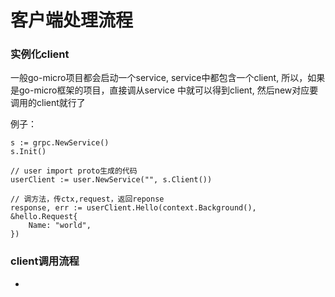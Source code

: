 # 客户端处理流程

### 实例化client

一般go-micro项目都会启动一个service, service中都包含一个client, 所以，如果是go-micro框架的项目，直接调从service 中就可以得到client, 然后new对应要调用的client就行了

例子：

```
s := grpc.NewService()
s.Init()

// user import proto生成的代码
userClient := user.NewService("", s.Client())

// 调方法，传ctx,request，返回reponse
response, err := userClient.Hello(context.Background(), &hello.Request{
	Name: "world",
})

```

### client调用流程
 
 - 